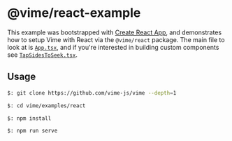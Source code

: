 # @vime/react-example

This example was bootstrapped with [Create React App](https://github.com/facebook/create-react-app),
and demonstrates how to setup Vime with React via the `@vime/react` package. The main
file to look at is [`App.tsx`](./src/App.tsx), and if you're interested in building custom
components see [`TapSidesToSeek.tsx`](./src/TapSidesToSeek.tsx).

## Usage

```bash
$: git clone https://github.com/vime-js/vime --depth=1

$: cd vime/examples/react

$: npm install

$: npm run serve
```
